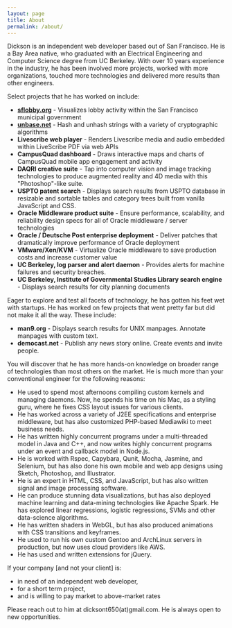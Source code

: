 ```yaml
---
layout: page
title: About
permalink: /about/
---
```


Dickson is an independent web developer based out of San Francisco. He is a Bay Area native, who graduated with an Electrical Engineering and Computer Science degree from UC Berkeley. With over 10 years experience in the industry, he has been involved more projects, worked with more organizations, touched more technologies and delivered more results than other engineers.

Select projects that he has worked on include:


- **[sflobby.org](http://sflobby.org/)** - Visualizes lobby activity within the San Francisco municipal government
- **[unbase.net](http://unbase.net/)** - Hash and unhash strings with a variety of cryptographic algorithms
- **Livescribe web player** - Renders Livescribe media and audio embedded within LiveScribe PDF via web APIs
- **CampusQuad dashboard** - Draws interactive maps and charts of CampusQuad mobile app engagement and activity
- **DAQRI creative suite** - Tap into computer vision and image tracking technologies to produce augmented reality and 4D media with this "Photoshop"-like suite.
- **USPTO patent search** - Displays search results from USPTO database in resizable and sortable tables and category trees built from vanilla JavaScript and CSS.
- **Oracle Middleware product suite** - Ensure performance, scalability, and reliability design specs for all of Oracle middleware / server technologies
- **Oracle / Deutsche Post enterprise deployment** - Deliver patches that dramatically improve performance of Oracle deployment
- **VMware/Xen/KVM** - Virtualize Oracle middleware to save production costs and increase customer value
- **UC Berkeley, log parser and alert daemon** - Provides alerts for machine failures and security breaches.
- **UC Berkeley, Institute of Governmental Studies Library search engine** - Displays search results for city planning documents


Eager to explore and test all facets of technology, he has gotten his feet wet with startups. He has worked on few projects that went pretty far but did not make it all the way. These include:

- **man9.org** - Displays search results for UNIX manpages. Annotate manpages with custom text.
- **democast.net** - Publish any news story online. Create events and invite people.

You will discover that he has more hands-on knowledge on broader range of technologies than most others on the market. He is much more than your conventional engineer for the following reasons:

- He used to spend most afternoons compiling custom kernels and managing daemons. Now, he spends his time on his Mac, as a styling guru, where he fixes CSS layout issues for various clients.
- He has worked across a variety of J2EE specifications and enterprise middleware, but has also customized PHP-based Mediawiki to meet business needs.
- He has written highly concurrent programs under a multi-threaded model in Java and C++, and now writes highly concurrent programs under an event and callback model in Node.js.
- He is worked with Rspec, Capybara, Qunit, Mocha, Jasmine, and Selenium, but has also done his own mobile and web app designs using Sketch, Photoshop, and Illustrator.
- He is an expert in HTML, CSS, and JavaScript, but has also written  signal and image processing software.
- He can produce stunning data visualizations, but has also deployed machine learning and data-mining technologies like Apache Spark. He has explored linear regressions, logistic regressions, SVMs and other data-science algorithms.
- He has written shaders in WebGL, but has also produced animations with CSS transitions and keyframes.
- He used to run his own custom Gentoo and ArchLinux servers in production, but now uses cloud providers like AWS.
- He has used and written extensions for jQuery.

If your company [and not your client] is:

- in need of an independent web developer,
- for a short term project,
- and is willing to pay market to above-market rates

Please reach out to him at dicksont650(at)gmail.com. He is always open to new opportunities.  
